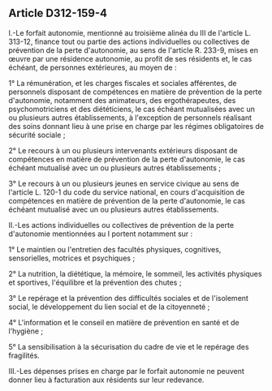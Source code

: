 ## Article D312-159-4

I.-Le forfait autonomie, mentionné au troisième alinéa du III de l'article L. 313-12, finance tout ou partie des
actions individuelles ou collectives de prévention de la perte d'autonomie, au sens de l'article R. 233-9, mises
en œuvre par une résidence autonomie, au profit de ses résidents et, le cas échéant, de personnes extérieures,
au moyen de :

1° La rémunération, et les charges fiscales et sociales afférentes, de personnels disposant de compétences
en matière de prévention de la perte d'autonomie, notamment des animateurs, des ergothérapeutes, des
psychomotriciens et des diététiciens, le cas échéant mutualisées avec un ou plusieurs autres établissements,
à l'exception de personnels réalisant des soins donnant lieu à une prise en charge par les régimes obligatoires
de sécurité sociale ;

2° Le recours à un ou plusieurs intervenants extérieurs disposant de compétences en matière de prévention de
la perte d'autonomie, le cas échéant mutualisé avec un ou plusieurs autres établissements ;

3° Le recours à un ou plusieurs jeunes en service civique au sens de l'article L. 120-1 du code du service
national, en cours d'acquisition de compétences en matière de prévention de la perte d'autonomie, le cas
échéant mutualisé avec un ou plusieurs autres établissements.


II.-Les actions individuelles ou collectives de prévention de la perte d'autonomie mentionnées au I portent
notamment sur :

1° Le maintien ou l'entretien des facultés physiques, cognitives, sensorielles, motrices et psychiques ;

2° La nutrition, la diététique, la mémoire, le sommeil, les activités physiques et sportives, l'équilibre et la
prévention des chutes ;

3° Le repérage et la prévention des difficultés sociales et de l'isolement social, le développement du lien
social et de la citoyenneté ;

4° L'information et le conseil en matière de prévention en santé et de l'hygiène ;

5° La sensibilisation à la sécurisation du cadre de vie et le repérage des fragilités.

III.-Les dépenses prises en charge par le forfait autonomie ne peuvent donner lieu à facturation aux résidents
sur leur redevance.

